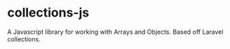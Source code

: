 # collections-js
A Javascript library for working with Arrays and Objects. Based off Laravel collections.
